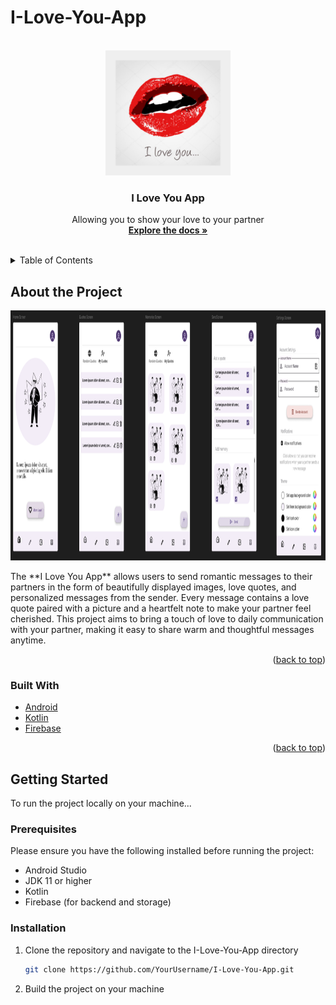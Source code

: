 # I-Love-You-App

<a name="readme-top"></a>

<br/>
<div align="center">
  <a href="">
    <img src="love_launcher-playstore.png" alt="Logo" width="200px" height="200px" border-radius="50%">
  </a>

  <h3>I Love You App</h3>

  <p align="center">
  Allowing you to show your love to your partner
  <br />
  <a href=""><strong>Explore the docs »</strong></a>
  <br />
  <br />
  </p>
</div>

<details>
  <summary>Table of Contents</summary>
    <ol>
      <li>
        <a href="#about-the-project">About The Project</a>
        <ul>
          <li><a href="#built-with">Built With</a></li>
        </ul>
      </li>
      <li>
        <a href="#getting-started">Getting Started</a>
        <ul>
          <li><a href="#prerequisites">Prerequisites</a></li>
          <li><a href="#installation">Installation</a></li>
        </ul>
      </li>
      <li><a href="#usage">Usage</a></li>
      <li><a href="#roadmap">Roadmap</a></li>
      <li><a href="#acknowledgments">Acknowledgments</a></li>
    </ol>
</details>

## About the Project

<div align="center">
  <a href="">
    <img src="Screenshot 2024-12-28 000314.png" alt="Logo" width="700px" height="400px" border-radius="50%">
  </a>
</div>

  <p>
    The **I Love You App** allows users to send romantic messages to their partners in the form of beautifully displayed images, love quotes, and personalized messages from the sender. Every message contains a love quote paired with a picture and a heartfelt note to make your partner feel cherished.
    This project aims to bring a touch of love to daily communication with your partner, making it easy to share warm and thoughtful messages anytime.
    
  <p align="right">(<a href="#readme-top">back to top</a>)</p>
  </p>

  ### Built With
* [Android](https://www.android.com/)
* [Kotlin](https://kotlinlang.org/)
* [Firebase](https://firebase.google.com/)

<p align="right">(<a href="#readme-top">back to top</a>)</p>


## Getting Started

To run the project locally on your machine...

### Prerequisites

Please ensure you have the following installed before running the project:
* Android Studio
* JDK 11 or higher
* Kotlin
* Firebase (for backend and storage)

### Installation

1. Clone the repository and navigate to the I-Love-You-App directory
   ```sh
   git clone https://github.com/YourUsername/I-Love-You-App.git
   ```
2. Build the project on your machine








